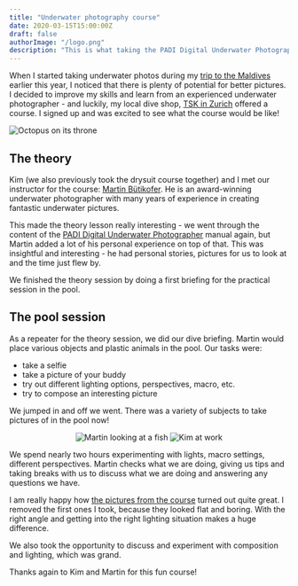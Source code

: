 ```yaml
---
title: "Underwater photography course"
date: 2020-03-15T15:00:00Z
draft: false
authorImage: "/logo.png"
description: "This is what taking the PADI Digital Underwater Photography Course with TSK was like"
---
```


When I started taking underwater photos during my [trip to the Maldives](/trips/maldives-2020) earlier this year, I noticed that there is plenty of potential for better pictures. I decided to improve my skills and learn from an experienced underwater photographer - and luckily, my local dive shop, [TSK in Zurich](https://tsk.ch/) offered a course. I signed up and was excited to see what the course would be like!

![Octopus on its throne](/previews/uw-photography-course/octopus.jpg)

## The theory

Kim (we also previously took the drysuit course together) and I met our instructor for the course:
[Martin Bütikofer](https://www.mbuetikofer.ch/). He is an award-winning underwater photographer with many years of experience in creating fantastic underwater pictures.

This made the theory lesson really interesting - we went through the content of the [PADI Digital Underwater Photographer](https://www.padi.com/courses/digital-underwater-photographer) manual again, but Martin added a lot of his personal experience on top of that. This was insightful and interesting - he had personal stories, pictures for us to look at and the time just flew by.

We finished the theory session by doing a first briefing for the practical session in the pool.

## The pool session

As a repeater for the theory session, we did our dive briefing. Martin would place various objects and plastic animals in the pool. Our tasks were:

- take a selfie
- take a picture of your buddy
- try out different lighting options, perspectives, macro, etc.
- try to compose an interesting picture

We jumped in and off we went. There was a variety of subjects to take pictures of in the pool now!
<div style="text-align: center">
<img alt="Martin looking at a fish" style="display: inline" src="/previews/uw-photography-course/martin-looking-at-a-fish-2.jpg">
<img alt="Kim at work" style="display: inline" src="/previews/uw-photography-course/kim-at-work.jpg">
</div>

We spend nearly two hours experimenting with lights, macro settings, different perspectives. Martin checks what we are doing, giving us tips and taking breaks with us to discuss what we are doing and answering any questions we have.

I am really happy how [the pictures from the course](/gallery/uw-photography-course/) turned out quite great.
I removed the first ones I took, because they looked flat and boring. With the right angle and getting into the right lighting situation makes a huge difference.

We also took the opportunity to discuss and experiment with composition and lighting, which was grand.

Thanks again to Kim and Martin for this fun course!